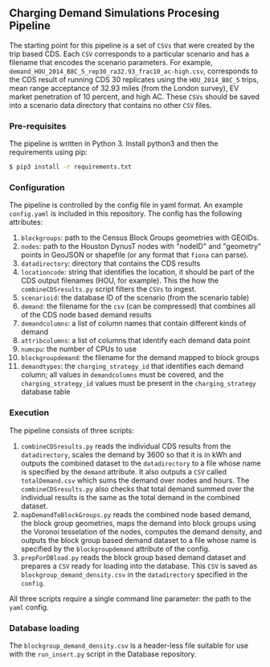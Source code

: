## Charging Demand Simulations Procesing Pipeline

The starting point for this pipeline is a set of `CSVs` that were
created by the trip based CDS.  Each `CSV` corresponds to a particular
scenario and has a filename that encodes the scenario parameters.  For
example, `demand_HOU_2014_B8C_5_rep30_ra32.93_frac10_ac-high.csv`,
corresponds to the CDS result of running CDS 30 replicates using the
`HOU_2014_B8C_5` trips, mean range acceptance of 32.93 miles (from the
London survey), EV market penetration of 10 percent, and high AC.
These `CSVs` should be saved into a scenario data directory that
contains no other `CSV` files.

### Pre-requisites

The pipeline is written in Python 3.  Install python3 and then the
requirements using pip:
```bash
$ pip3 install -r requirements.txt
```

### Configuration

The pipeline is controlled by the config file in yaml format.  An
example `config.yaml` is included in this repository.  The
config has the following attributes:

1. `blockgroups`: path to the Census Block Groups geometries with GEOIDs.
2. `nodes`: path to the Houston DynusT nodes with "nodeID" and
   "geometry" points in GeoJSON or shapefile (or any format that `fiona`
   can parse).
3. `datadirectory`: directory that contains the CDS results
4. `locationcode`: string that identifies the location, it should be
   part of the CDS output filenames (HOU, for example).  This the how
   the `combineCDSresults.py` script filters the `CSVs` to ingest.
5. `scenarioid`: the database ID of the scenario (from the scenario
   table)
6. `demand`: the filename for the `csv` (can be compressed) that
   combines all of the CDS node based demand results
7. `demandcolumns`: a list of column names that contain different
   kinds of demand
8. `attribcolumns`: a list of columns that identify each demand data
   point
9. `numcpu`: the number of CPUs to use
10. `blockgroupdemand`: the filename for the demand mapped to block
    groups
11. `demandtypes`: the `charging_strategy_id` that identifies each
    demand column; all values in `demandcolumns` must be covered, and
    the `charging_strategy_id` values must be present in the
    `charging_strategy` database table

### Execution

The pipeline consists of three scripts:

1. `combineCDSresults.py` reads the individual CDS results from the
   `datadirectory`, scales the demand by 3600 so that it is in kWh and
   outputs the combined dataset to the `datadirectory` to a file
   whose name is specified by the `demand` attribute.  It also outputs
   a `CSV` called `totalDemand.csv` which sums the demand over nodes
   and hours.  The `combineCDSresults.py` also checks that total
   demand summed over the individual results is the same as the total
   demand in the combined dataset.
2. `mapDemandToBlockGroups.py` reads the combined node based demand,
   the block group geometries, maps the demand into block groups using
   the Voronoi tesselation of the nodes, computes the demand density,
   and outputs the block group based demand dataset to a file whose
   name is specified by the `blockgroupdemand` attribute of the config.
3. `prepForDBload.py` reads the block group based demand dataset and
   prepares a `CSV` ready for loading into the database.  This `CSV`
   is saved as `blockgroup_demand_density.csv` in the `datadirectory`
   specified in the `config`.
   
All three scripts require a single command line parameter: the path to
the `yaml` config.

### Database loading

The `blockgroup_demand_density.csv` is a header-less file suitable for
use with the `run_insert.py` script in the Database repository.
